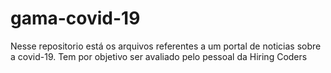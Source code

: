 # gama-covid-19
Nesse repositorio está os arquivos referentes a um portal de noticias sobre a covid-19. Tem por objetivo ser avaliado pelo pessoal da Hiring Coders

